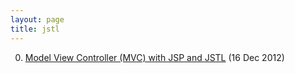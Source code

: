 ```yaml
---
layout: page
title: jstl
---
```


0. [Model View Controller (MVC) with JSP and JSTL](/bookmark/2012/12/16/jsp-mvc-tutorial.html) (16 Dec 2012) 
